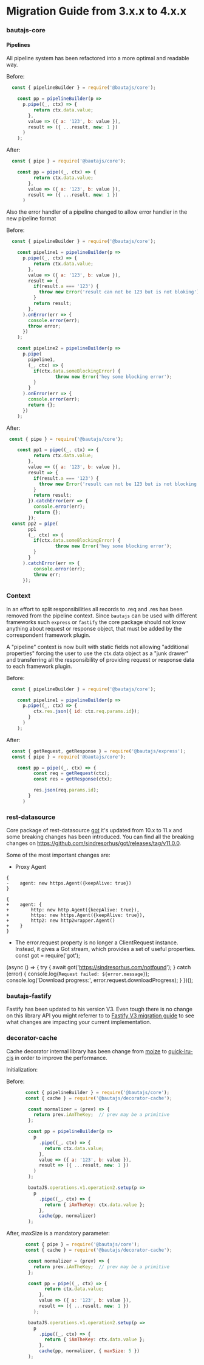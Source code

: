 # Migration Guide from 3.x.x to 4.x.x

### bautajs-core

#### Pipelines

All pipeline system has been refactored into a more optimal and readable way.

Before:

```js
  const { pipelineBuilder } = require('@bautajs/core');

    const pp = pipelineBuilder(p =>
      p.pipe((_, ctx) => {
          return ctx.data.value;
        },
        value => ({ a: '123', b: value }),
        result => ({ ...result, new: 1 })
      )
    );
```

After:


```js
  const { pipe } = require('@bautajs/core');

    const pp = pipe((_, ctx) => {
          return ctx.data.value;
        },
        value => ({ a: '123', b: value }),
        result => ({ ...result, new: 1 })
      )
```

Also the error handler of a pipeline changed to allow error handler in the new pipeline format

Before:

```js
  const { pipelineBuilder } = require('@bautajs/core');

    const pipeline1 = pipelineBuilder(p =>
      p.pipe((_, ctx) => {
          return ctx.data.value;
        },
        value => ({ a: '123', b: value }),
        result => {
          if(result.a === '123') {
            throw new Error('result can not be 123 but is not bloking');
          }
          return result;
        },
      ).onError(err => {
        console.error(err);
        throw error;
      })
    );

    const pipeline2 = pipelineBuilder(p =>
      p.pipe(
        pipeline1,
        (_, ctx) => {
          if(ctx.data.someBlockingError) {
			      throw new Error('hey some blocking error');
          }
        }
      ).onError(err => {
        console.error(err);
        return {};
      })
    );
```

After:

```js
 const { pipe } = require('@bautajs/core');

    const pp1 = pipe((_, ctx) => {
          return ctx.data.value;
        },
        value => ({ a: '123', b: value }),
        result => {
          if(result.a === '123') {
            throw new Error('result can not be 123 but is not blocking');
          }
          return result;
        }).catchError(err => {
          console.error(err);
          return {};
        });
  const pp2 = pipe(
        pp1
        (_, ctx) => {
          if(ctx.data.someBlockingError) {
			      throw new Error('hey some blocking error');
          }
        }
      ).catchError(err => {
          console.error(err);
          throw err;
      });
```

### Context

In an effort to split responsibilities all records to .req and .res has been removed from the pipeline context. Since `bautajs` can be used with different frameworks such `express` or `fastify` the core package should not know anything about request or response object, that must be added by the correspondent framework plugin.

A "pipeline" context is now built with static fields not allowing "additional properties" forcing the user to use the ctx.data object as a "junk drawer" and transferring all the responsibility of providing request or response data to each framework plugin.

Before:

```js
  const { pipelineBuilder } = require('@bautajs/core');

    const pipeline1 = pipelineBuilder(p =>
      p.pipe((_, ctx) => {
          ctx.res.json({ id: ctx.req.params.id});
        }
      )
    );
```

After:

```js
  const { getRequest, getResponse } = require('@bautajs/express');
  const { pipe } = require('@bautajs/core');

    const pp = pipe((_, ctx) => {
          const req = getRequest(ctx);
          const res = getResponse(ctx);

          res.json(req.params.id);
        }
      )
```

### rest-datasource

Core package of rest-datasource [got](https://github.com/sindresorhus/got) it's updated from 10.x to 11.x and some breaking changes has been introduced.
You can find all the breaking changes on https://github.com/sindresorhus/got/releases/tag/v11.0.0.

Some of the most important changes are:

- Proxy Agent

```
{
-    agent: new https.Agent({keepAlive: true})
}

{
+    agent: {
+        http: new http.Agent({keepAlive: true}),
+        https: new https.Agent({keepAlive: true}),
+        http2: new http2wrapper.Agent()
+    }
}
```

- The error.request property is no longer a ClientRequest instance. Instead, it gives a Got stream, which provides a set of useful properties.
const got = require('got');

(async () => {
    try {
        await got('https://sindresorhus.com/notfound');
    } catch (error) {
        console.log(`Request failed: ${error.message}`);
        console.log('Download progress:', error.request.downloadProgress);
    }
})();

### bautajs-fastify

Fastify has been updated to his version V3. Even tough there is no change on this library API you might referrer to to [Fastify V3 migration guide](https://github.com/fastify/fastify/releases/tag/v3.0.0) to see what changes are impacting your current implementation.


### decorator-cache

Cache decorator internal library has been change from [moize](https://github.com/planttheidea/moize) to [quick-lru-cjs](https://github.com/javi11/quick-lru-cjs) in order to improve the performance.

Initialization:

Before: 

```js
       const { pipelineBuilder } = require('@bautajs/core');
       const { cache } = require('@bautajs/decorator-cache');

        const normalizer = (prev) => {
          return prev.iAmTheKey;  // prev may be a primitive
        };

        const pp = pipelineBuilder(p =>
          p
            .pipe((_, ctx) => {
              return ctx.data.value;
            },
            value => ({ a: '123', b: value }),
            result => ({ ...result, new: 1 })
          )
        );

        bautaJS.operations.v1.operation2.setup(p =>
          p
            .pipe((_, ctx) => {
              return { iAmTheKey: ctx.data.value };
            },
            cache(pp, normalizer)
        );
```

After, maxSize is a mandatory parameter:

```js
       const { pipe } = require('@bautajs/core');
       const { cache } = require('@bautajs/decorator-cache');

        const normalizer = (prev) => {
          return prev.iAmTheKey;  // prev may be a primitive
        };

        const pp = pipe((_, ctx) => {
              return ctx.data.value;
            },
            value => ({ a: '123', b: value }),
            result => ({ ...result, new: 1 })
          );

        bautaJS.operations.v1.operation2.setup(p =>
          p
            .pipe((_, ctx) => {
              return { iAmTheKey: ctx.data.value };
            },
            cache(pp, normalizer, { maxSize: 5 })
        );
```
